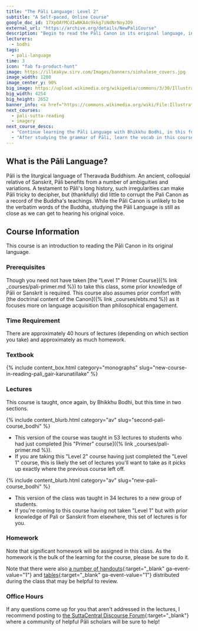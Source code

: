 ```yaml
---
title: "The Pāli Language: Level 2"
subtitle: "A Self-paced, Online Course"
google_doc_id: 17XpOAYMCdIwNKA4c9kkg7iNdNrNoyJO9
external_url: "https://archive.org/details/NewPaliCourse"
description: "Begin to read the Pāli Canon in its original language, in this intermediate Pāli course taught from Gair and Karunatillake's excellent progressive reader and guided step-by-step, as always, by Bhikkhu Bodhi."
lecturers:
  - bodhi
tags:
  - pali-language
time: 3
icon: "fab fa-product-hunt"
image: https://illeakyw.sirv.com/Images/banners/sinhalese_covers.jpg
image_width: 1280
image_center_y: 90%
big_image: https://upload.wikimedia.org/wikipedia/commons/3/30/Illustrated_Sinhalese_covers_%28inside%29_showing_the_events_Wellcome_L0031774.jpg
big_width: 4254
big_height: 2652
banner_info: <a href="https://commons.wikimedia.org/wiki/File:Illustrated_Sinhalese_covers_(inside)_showing_the_events_Wellcome_L0031774.jpg">Wellcome</a>, <a href="https://creativecommons.org/licenses/by/4.0">BY 4.0</a>
next_courses:
  - pali-sutta-reading
  - imagery
next_course_descs:
  - "Continue learning the Pāli Language with Bhikkhu Bodhi, in this follow up course."
  - "After studying the grammar of Pāli, learn the vocab in this course exploring two dozen important Pāli terms."
---
```


## What is the Pāli Language?

Pāli is the liturgical language of Theravada Buddhism. An ancient, colloquial relative of Sanskrit, Pāli benefits from a number of ambiguities and variations. A testament to Pāli's long history, such irregularities can make Pāli tricky to decipher, but (thankfully) did little to corrupt the Pali Canon as a record of the Buddha's teachings.  While the Pāli Canon is unlikely to be the verbatim words of the Buddha, studying the Pāli Language is still as close as we can get to hearing his original voice.

## Course Information

This course is an introduction to reading the Pāli Canon in its original language.

### Prerequisites

Though you need not have taken [the "Level 1" Primer Course]({% link _courses/pali-primer.md %}) to take this class, some prior knowledge of Pāli or Sanskrit is required. This course also assumes prior comfort with [the doctrinal content of the Canon]({% link _courses/ebts.md %}) as it focuses more on language acquisition than philosophical engagement.

### Time Requirement

There are approximately 40 hours of lectures (depending on which section you take) and approximately as much homework.

### Textbook

{% include content_box.html category="monographs" slug="new-course-in-reading-pali_gair-karunatillake" %}

### Lectures

This course is taught, once again, by Bhikkhu Bodhi, but this time in two sections.

{% include content_blurb.html category="av" slug="second-pali-course_bodhi" %}
- This version of the course was taught in 53 lectures to students who had just completed [his "Primer" course]({% link _courses/pali-primer.md %}).
- If you are taking this "Level 2" course having just completed the "Level 1" course, this is likely the set of lectures you'll want to take as it picks up exactly where the previous course left off.

{% include content_blurb.html category="av" slug="new-pali-course_bodhi" %}
- This version of the class was taught in 34 lectures to a new group of students.
- If you're coming to this course having not taken "Level 1" but with prior knowledge of Pali or Sanskrit from elsewhere, this set of lectures is for you.

### Homework

Note that significant homework will be assigned in this class. As the homework is the bulk of the learning for the course, please be sure to do it.

Note that there were also [a number of handouts](https://drive.google.com/drive/folders/1FGf4pi3NMLjWWZlxB2Gf8zJsddSBkm2m){:target="_blank" ga-event-value="1"} and [tables](https://drive.google.com/drive/folders/1NIoiqrmTsCbwju9pYWVNe4LY9VbTjJPS){:target="_blank" ga-event-value="1"} distributed during the class that may be helpful to review.

### Office Hours

If any questions come up for you that aren't addressed in the lectures, I recommend posting to
[the SuttaCentral Discourse Forum](https://discourse.suttacentral.net/){:target="_blank"} where a community
of helpful Pāli scholars will be sure to help!

